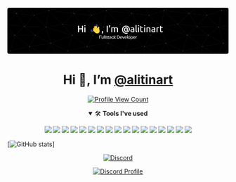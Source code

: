 ![Header](./github-header-image.png)
<h1 align="center">
  Hi 👋, I’m <a href="https://instagram.com/atomic_development">@alitinart</a>
</h1>

<p align="center">
  <a href="https://github.com/alitinart">
    <img src="https://komarev.com/ghpvc/?username=alitinart&style=flat-square&label=Profile%20Views&logo=github" alt="Profile View Count"/>
  </a>
</p>

<details open>
   <summary align="center">🛠 <b>Tools I've used</b></summary>
   <p>
   <p align="center">
      <img src="https://img.shields.io/badge/Node.JS-black?style=for-the-badge&logo=node.js" />
      <img src="https://img.shields.io/badge/-HTML5-black?style=for-the-badge&logo=HTML5" />
      <img src="https://img.shields.io/badge/CSS-black?style=for-the-badge&logo=css3&logoColor=1572B6" />
      <img src="https://img.shields.io/badge/Javascript-black?style=for-the-badge&logo=javascript" />
      <img src="https://img.shields.io/badge/TailwindCSS-black?style=for-the-badge&logo=Tailwind%20CSS" />
      <img src="https://img.shields.io/badge/Vue-black?style=for-the-badge&logo=Vue.js" />
      <img src="https://img.shields.io/badge/React-black?style=for-the-badge&logo=react" />
      <img src="https://img.shields.io/badge/Font%20Awesome-black?style=for-the-badge&logo=Font%20Awesome" />
      <img src="https://img.shields.io/badge/Github-black?style=for-the-badge&logo=Github" />
      <img src="https://img.shields.io/badge/Jetbrains-black?style=for-the-badge&logo=Jetbrains" />
      <img src="https://img.shields.io/badge/Visual%20Studio%20Code-black?style=for-the-badge&logo=visual-studio-code&logoColor=007ACC" />
      <img src="https://img.shields.io/badge/NPM-black?style=for-the-badge&logo=npm" />
      <img src="https://img.shields.io/badge/MongoDB-black?style=for-the-badge&logo=Mongodb" />
      <img src="https://img.shields.io/badge/Photoshop-black?style=for-the-badge&logo=Adobe%20Photoshop" />
      <img src="https://img.shields.io/badge/Windows-black?style=for-the-badge&logo=Windows" />
      <img src="https://img.shields.io/badge/Figma-black?style=for-the-badge&logo=Figma" />
      <img src="https://img.shields.io/badge/Discord-black?style=for-the-badge&logo=Discord" />
   </p>
</details>

[![GitHub stats](https://github-readme-stats.vercel.app/api?username=alitinart)]

<p align="center">
<a href="https://discord.com/users/173557815326015488" target="_blank"><img alt="Discord" title="Discord" height="32" width="32" src="https://raw.githubusercontent.com/peterthehan/peterthehan/master/assets/discord.svg"></a>
</p>
<p align="center">
  <a href="https://discord.com/users/173557815326015488">
    <img src="https://lanyard-profile-readme.vercel.app/api/356048059018248205?bg=0a0f16" alt="Discord Profile"/>
  </a>
</p>
